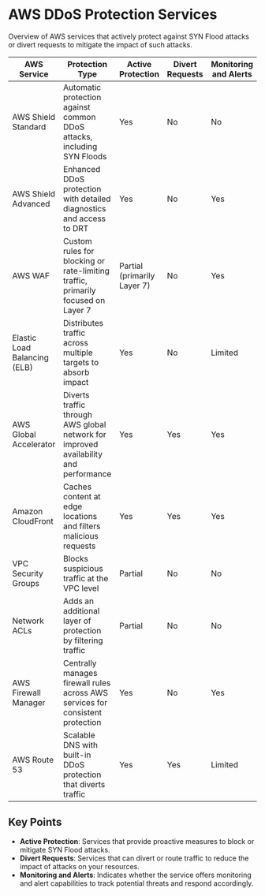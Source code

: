 # AWS DDoS Protection Services

Overview of AWS services that actively protect against SYN Flood attacks or divert requests to mitigate the impact of such attacks.

| AWS Service                  | Protection Type                                                                                     | Active Protection               | Divert Requests | Monitoring and Alerts |
|------------------------------|-----------------------------------------------------------------------------------------------------|----------------------------------|-----------------|-----------------------|
| AWS Shield Standard          | Automatic protection against common DDoS attacks, including SYN Floods                             | Yes                              | No              | No                    |
| AWS Shield Advanced          | Enhanced DDoS protection with detailed diagnostics and access to DRT                               | Yes                              | No              | Yes                   |
| AWS WAF                      | Custom rules for blocking or rate-limiting traffic, primarily focused on Layer 7                   | Partial (primarily Layer 7)      | No              | Yes                   |
| Elastic Load Balancing (ELB) | Distributes traffic across multiple targets to absorb impact                                       | Yes                              | No              | Limited               |
| AWS Global Accelerator       | Diverts traffic through AWS global network for improved availability and performance               | Yes                              | Yes             | Yes                   |
| Amazon CloudFront            | Caches content at edge locations and filters malicious requests                                    | Yes                              | Yes             | Yes                   |
| VPC Security Groups          | Blocks suspicious traffic at the VPC level                                                         | Partial                          | No              | No                    |
| Network ACLs                 | Adds an additional layer of protection by filtering traffic                                        | Partial                          | No              | No                    |
| AWS Firewall Manager         | Centrally manages firewall rules across AWS services for consistent protection                     | Yes                              | No              | Yes                   |
| AWS Route 53                 | Scalable DNS with built-in DDoS protection that diverts traffic                                    | Yes                              | Yes             | Limited               |

## Key Points

- **Active Protection**: Services that provide proactive measures to block or mitigate SYN Flood attacks.
- **Divert Requests**: Services that can divert or route traffic to reduce the impact of attacks on your resources.
- **Monitoring and Alerts**: Indicates whether the service offers monitoring and alert capabilities to track potential threats and respond accordingly.

